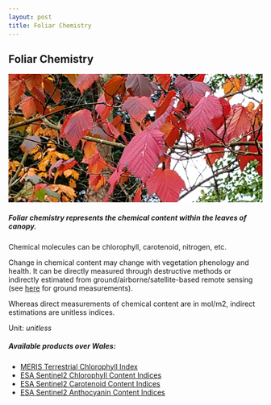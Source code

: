 ```yaml
---
layout: post
title: Foliar Chemistry
---
```


## Foliar Chemistry

![Foliar Chemistry](/assets/img/wales/big/foliar-chemistry.jpg)

##### Foliar chemistry represents the chemical content within the leaves of canopy.

Chemical molecules can be chlorophyll, carotenoid, nitrogen, etc.

Change in chemical content may change with vegetation phenology and health. It can be directly measured through destructive methods or indirectly estimated from ground/airborne/satellite-based remote sensing (see [here](https://livingearth.aber.ac.uk/data/ground-measurements/technics/906-2/) for ground measurements).

Whereas direct measurements of chemical content are in mol/m2, indirect estimations are unitless indices.

Unit: _unitless_

##### Available products over Wales:

*   [MERIS Terrestrial Chlorophyll Index](https://livingearth.aber.ac.uk/data/remote-sensing-algorithms/foliar-chemistry-remote-sensing-algorithms/meris-terrestrial-chlorophyll-index/)
*   [ESA Sentinel2 Chlorophyll Content Indices](https://livingearth.aber.ac.uk/data/remote-sensing-algorithms/foliar-chemistry-remote-sensing-algorithms/esa-sentinel-2-chlorophyll-content-indices/)
*   [ESA Sentinel2 Carotenoid Content Indices](https://livingearth.aber.ac.uk/data/remote-sensing-algorithms/foliar-chemistry-remote-sensing-algorithms/esa-sentinel-2-carotenoid-content-indices/)
*   [ESA Sentinel2 Anthocyanin Content Indices](https://livingearth.aber.ac.uk/data/remote-sensing-algorithms/foliar-chemistry-remote-sensing-algorithms/esa-sentinel-2-anthocyanin-content-indices/)